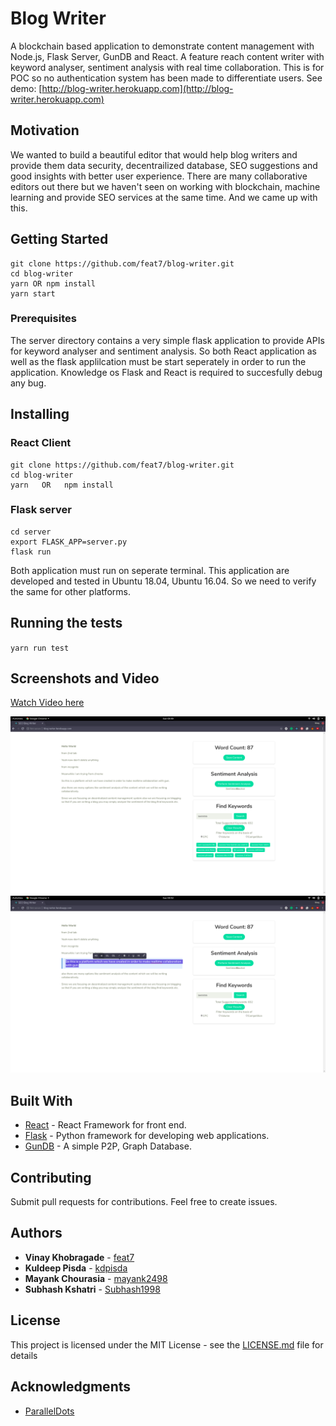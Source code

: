 # Blog Writer

A blockchain based application to demonstrate content management with Node.js, Flask Server, GunDB and React. A feature reach content writer with keyword analyser, sentiment analysis with real time collaboration. This is for POC so no authentication system has been made to differentiate users.
See demo: [http://blog-writer.herokuapp.com](http://blog-writer.herokuapp.com)

## Motivation

We wanted to build a beautiful editor that would help blog writers and provide them data security,
decentrailized database, SEO suggestions and good insights with better user experience.
There are many collaborative editors out there but we haven't seen on working with blockchain,
machine learning and provide SEO services at the same time.
And we came up with this.

## Getting Started

```
git clone https://github.com/feat7/blog-writer.git
cd blog-writer
yarn OR npm install
yarn start
```

### Prerequisites

The server directory contains a very simple flask application to provide APIs for keyword analyser and sentiment analysis. So both React application as well as the flask applilcation must be start seperately in order to run the application. Knowledge os Flask and React is required to succesfully debug any bug.

## Installing

### React Client

```
git clone https://github.com/feat7/blog-writer.git
cd blog-writer
yarn   OR   npm install
```

### Flask server

```
cd server
export FLASK_APP=server.py
flask run
```

Both application must run on seperate terminal. This application are developed and tested in Ubuntu 18.04, Ubuntu 16.04. So we need to verify the same for other platforms.

## Running the tests

`yarn run test`

## Screenshots and Video

[Watch Video here](https://www.youtube.com/watch?v=GmT5alCzM3o)

![Blog Writer Keywords](/screenshots/blog-writer.png?raw=true "Blog Writer - Keywords")
![Blog Writer Editor](/screenshots/blog-writer-2.png?raw=true "Blog Writer - Editor")

## Built With

- [React](http://reactjs.org/) - React Framework for front end.
- [Flask](http://flask.pocoo.org/) - Python framework for developing web applications.
- [GunDB](https://gun.eco/) - A simple P2P, Graph Database.

## Contributing

Submit pull requests for contributions. Feel free to create issues.

## Authors

- **Vinay Khobragade** - [feat7](https://github.com/feat7)
- **Kuldeep Pisda** - [kdpisda](https://github.com/kdpisda)
- **Mayank Chourasia** - [mayank2498](https://github.com/mayank2498)
- **Subhash Kshatri** - [Subhash1998](https://github.com/Subhash1998)

## License

This project is licensed under the MIT License - see the [LICENSE.md](LICENSE.md) file for details

## Acknowledgments

- [ParallelDots](https://github.com/ParallelDots/ParallelDots-Python-API)
